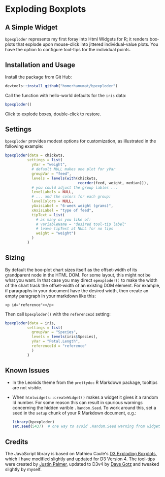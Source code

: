 Exploding Boxplots
================

A Simple Widget
---------------

`bpexploder` represents my first foray into Html Widgets for R; it renders box-plots that explode upon mouse-click into jittered individual-value plots. You have the option to configure tool-tips for the individual points.

Installation and Usage
----------------------

Install the package from Git Hub:

``` r
devtools::install_github("homerhanumat/bpexploder")
```

Call the function with hello-world defaults for the `iris` data:

``` r
bpexploder()
```

Click to explode boxes, double-click to restore.

Settings
--------

`bpexploder` provides modest options for customization, as illustrated in the following example:

``` r
bpexploder(data = chickwts,
          settings = list(
            yVar = "weight",
            # default NULL makes one plot for yVar
            groupVar = "feed",
            levels = levels(with(chickwts,
                                 reorder(feed, weight, median))),
            # you could adjust the group lables ...
            levelLabels = NULL,
            # ... and the colors for each group:
            levelColors = NULL,
            yAxisLabel = "6-week weight (grams)",
            xAxisLabel = "type of feed",
            tipText = list(
              # as many os you like of:
              # variableName = "desired tool-tip label"
              # leave tipText at NULL for no tips
              weight = "weight")
            )
          )
```

Sizing
------

By default the box-plot chart sizes itself as the offset-width of its grandparent node in the HTML DOM. For some layout, this might not be what you want. In that case you may direct `epexploder()` to make the width of the chart track the offset-width of an existing DOM element. For example, if paragraphs in your document have the desired width, then create an empty paragraph in your markdown like this:

    <p id="reference"></p>

Then call `bpexploder()` with the `referenceId` setting:

``` r
bpexploder(data = iris,
          settings = list(
            groupVar = "Species",
            levels = levels(iris$Species),
            yVar = "Petal.Length",
            referenceId = "reference"
            )
          )
```

Known Issues
------------

-   In the Leonids theme from the `prettydoc` R Markdown package, tooltips are not visible.
-   When `htmlwidgets::createWidget()` makes a widget it gives it a random Id number. For some reason this can result in spurious warnings concerning the hidden varible `.Random.Seed`. To work around this, set a seed in the `setup` chunk of your R Markdown document, e.g.:

    ``` r
    library(bpexploder)
    set.seed(5437)  # one way to avoid .Random.Seed warning from widgetId creation
    ```

Credits
-------

The JavaScript library is based on Mathieu Caule's [D3 Exploding Boxplots](https://mcaule.github.io/d3_exploding_boxplot/), which I have modified slightly and updated for D3 Version 4. The tool-tips were created by [Justin Palmer](https://github.com/Caged), updated to D3v4 by [Dave Gotz](https://github.com/VACLab/d3-tip) and tweaked slightly by myself.

